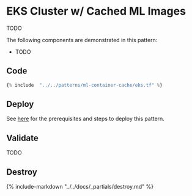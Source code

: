# EKS Cluster w/ Cached ML Images

TODO

The following components are demonstrated in this pattern:

- TODO

## Code

```terraform hl_lines="24-26 32-67"
{% include  "../../patterns/ml-container-cache/eks.tf" %}
```

## Deploy

See [here](https://aws-ia.github.io/terraform-aws-eks-blueprints/getting-started/#prerequisites) for the prerequisites and steps to deploy this pattern.

## Validate

TODO

## Destroy

{%
   include-markdown "../../docs/_partials/destroy.md"
%}
